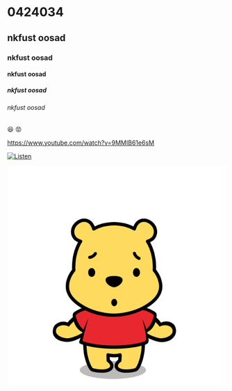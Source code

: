 # 0424034
## nkfust oosad
### nkfust oosad
#### nkfust oosad
##### nkfust oosad
###### nkfust oosad
:satisfied: :rage:

https://www.youtube.com/watch?v=9MMIB61e6sM

[![Listen](https://img.youtube.com/vi/StTqXEQ2l-Y/0.jpg)](https://www.youtube.com/watch?v=StTqXEQ2l-Y "Everything Is AWESOME")

![888](888.gif "維尼QQ")

